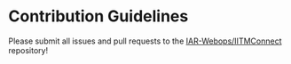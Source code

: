# Contribution Guidelines

Please submit all issues and pull requests to the [IAR-Webops/IITMConnect](https://github.com/IAR-Webops/IITMConnect) repository!
